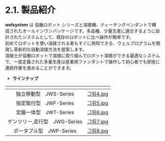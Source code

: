 # 2.1. 製品紹介

**welsystem** は 協働ロボット シリーズと溶接機、ティーチングペンダントで構成されたオールインワンパッケージです。多品種、少量生産に適合するように設計されたシステムとして、既存のロボットに比べ操作が簡単です。\
初めてロボットを使い溶接される者もすぐに熟知できる、ウェルプログラムを開発し革新的な自動溶接方法を提案します。\
溶接士が協働ロボットで溶接に取り組んでロボット溶接ができる最適なシステムで、一度定義された多量生産は産業用ファンダントで操作して初心者でも即座に連続作業を進めることができます。

* **ラインナップ**

<table data-view="cards"><thead><tr><th align="center"></th><th data-hidden data-card-cover data-type="files"></th></tr></thead><tbody><tr><td align="center">独立移動型　JWS-Series</td><td><a href="../.gitbook/assets/그림4.jpg">그림4.jpg</a></td></tr><tr><td align="center">指定取付型　JWF-Series</td><td><a href="../.gitbook/assets/그림5.jpg">그림5.jpg</a></td></tr><tr><td align="center">定盤一体型　JWT-Series</td><td><a href="../.gitbook/assets/그림6.jpg">그림6.jpg</a></td></tr><tr><td align="center">ゲンツリー,走行型　JWG-Series</td><td><a href="../.gitbook/assets/그림7.jpg">그림7.jpg</a></td></tr><tr><td align="center">ポータブル型　JWP-Series</td><td><a href="../.gitbook/assets/그림8.jpg">그림8.jpg</a></td></tr></tbody></table>
